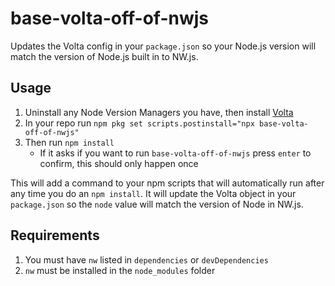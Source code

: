 # base-volta-off-of-nwjs

Updates the Volta config in your `package.json` so your Node.js version will match the version of Node.js built in to NW.js.


## Usage

1. Uninstall any Node Version Managers you have, then install [Volta](https://volta.sh)
1. In your repo run `npm pkg set scripts.postinstall="npx base-volta-off-of-nwjs"`
1. Then run `npm install`
   * If it asks if you want to run `base-volta-off-of-nwjs` press `enter` to confirm, this should only happen once

This will add a command to your npm scripts that will automatically run after any time you do an `npm install`. It will update the Volta object in your `package.json` so the `node` value will match the version of Node in NW.js.


## Requirements

1. You must have `nw` listed in `dependencies` or `devDependencies`
1. `nw` must be installed in the `node_modules` folder

